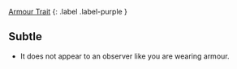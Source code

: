 
[Armour Trait](Game/Core/Armour-Traits)
{: .label .label-purple }

## Subtle
* It does not appear to an observer like you are wearing armour.